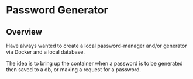 # Password Generator

## Overview

Have always wanted to create a local password-manager and/or generator via Docker and a local database.

The idea is to bring up the container when a password is to be generated then saved to a db, or making a request for a password.